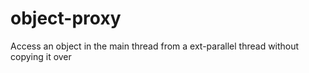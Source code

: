 # object-proxy
Access an object in the main thread from a ext-parallel thread without copying it over
